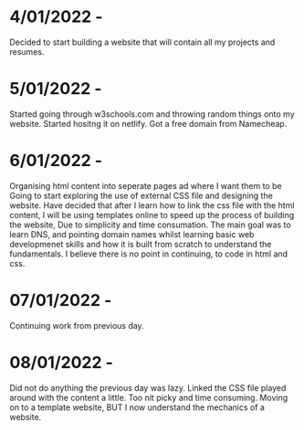 

# 4/01/2022 - 
Decided to start building a website that will contain all my projects and resumes. 

# 5/01/2022 - 
Started going through w3schools.com and throwing random things onto my website. Started hositng it on netlify. Got a free domain from Namecheap.

# 6/01/2022 - 
Organising html content into seperate pages ad where I want them to be Going to start exploring the use of external CSS file and designing the website. Have decided that after I learn how to link the css file with the html content, I will be using templates online to speed up the process of building the website, Due to simplicity and time consumation. The main goal was to learn DNS, and pointing domain names whilst learning basic web developmenet skills and how it is built from scratch to understand the fundamentals. I believe there is no point in continuing, to code in html and css.

# 07/01/2022 - 
Continuing work from previous day.

# 08/01/2022 - 
Did not do anything the previous day was lazy. Linked the CSS file played around with the content a little. Too nit picky and time consuming. Moving on to a template website, BUT I now understand the mechanics of a website.
